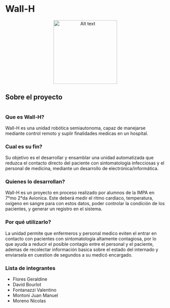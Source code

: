 # Wall-H

<p align="center">
<img title="a title" alt="Alt text" src="https://i.imgur.com/nRKgQNB.png" width="200">
</p>

## Sobre el proyecto
#
### Que es Wall-H?
Wall-H es una unidad robótica semiautonoma, capaz de manejarse mediante control remoto y suplir finalidades medicas en un hospital.

### Cual es su fin?
Su objetivo es el desarrollar y ensamblar una unidad automatizada que reduzca el contacto directo del paciente con sintomatología infecciosas y el personal de medicina, mediante un desarrollo de electrónica/informática.

### Quienes lo desarrollan?
Wall-H es un proyecto en proceso realizado por alumnos de la IMPA en 7°mo 2°da Avionica. Este deberá medir el ritmo cardiaco, temperatura, oxígeno en sangre para con estos datos, poder controlar la condición de los pacientes, y generar un registro en el sistema.

### Por qué utilizarlo?
La unidad permite que enfermeros y personal medico eviten el entrar en contacto con pacientes con sintomatologia altamente contagiosa, por lo que ayuda a reducir el posible contagio entre el personal y el paciente, ademas de recolectar información basica sobre el estado del internado y enviarsela en cuestion de segundos a su medicó encargado.

### Lista de integrantes

 - Flores Geraldine
 - David Bourlot
 - Fontanazzi Valentino
 - Montoni Juan Manuel
 - Moreno Nicolas
